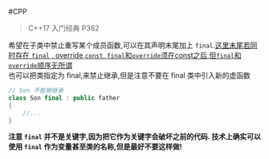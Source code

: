 #CPP 

>C++17 入门经典 P362

希望在子类中禁止重写某个成员函数,可以在其声明末尾加上 `final`.[这里末尾若同时存在 `final` , override,`const`, `final`和`override`须在const之后,但`final`和`override`顺序无所谓
](函数签名.md#^3da7c9)   
也可以把类指定为 final,来禁止继承,但是注意不要在 final 类中引入新的虚函数
```cpp
// Son 不能被继承
class Son final : public father
{
	//...
}
```

**注意 `final` 并不是关键字,因为把它作为关键字会破坏之前的代码. 技术上确实可以使用 `final` 作为变量甚至类的名称,但是最好不要这样做!**
